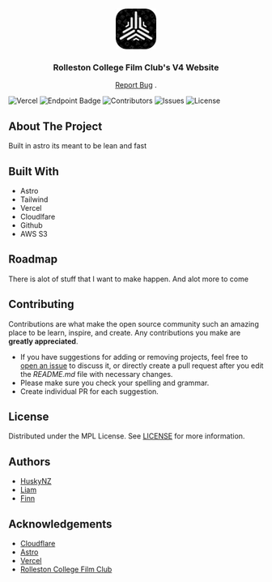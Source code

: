 <br/>
<p align="center">
  <a href="https://github.com/rollestoncollege/Webv4">
    <img src="https://raw.githubusercontent.com/rollestoncollege/logos/main/logos/dark/logo128.png" alt="Logo" width="80" height="80">
  </a>

  <h3 align="center">Rolleston College Film Club's V4 Website</h3>

  <p align="center">
    <a href="https://github.com/rollestoncollege/Webv4/issues">Report Bug</a>
    .
  </p>
</p>

![Vercel](https://therealsujitk-vercel-badge.vercel.app/?app=rolleston-college-film-club-website) ![Endpoint Badge](https://img.shields.io/endpoint?url=https%3A%2F%2Fcloudflare-pages-badges.hunz.workers.dev%2F%3FprojectName%3Dwebv4) ![Contributors](https://img.shields.io/github/contributors/rollestoncollege/Webv4?color=dark-green) ![Issues](https://img.shields.io/github/issues/rollestoncollege/Webv4) ![License](https://img.shields.io/github/license/rollestoncollege/Webv4) 

## About The Project

Built in astro its meant to be lean and fast

## Built With

* Astro
* Tailwind
* Vercel
* Cloudlfare
* Github
* AWS S3
## Roadmap

There is alot of stuff that I want to make  happen. And alot more to come

## Contributing

Contributions are what make the open source community such an amazing place to be learn, inspire, and create. Any contributions you make are **greatly appreciated**.
* If you have suggestions for adding or removing projects, feel free to [open an issue](https://github.com/rollestoncollege/Webv4/issues/new) to discuss it, or directly create a pull request after you edit the *README.md* file with necessary changes.
* Please make sure you check your spelling and grammar.
* Create individual PR for each suggestion.
## License

Distributed under the MPL License. See [LICENSE](https://github.com/rollestoncollege/webv4/blob/master/LICENSE) for more information.

## Authors

* [HuskyNZ](https://www.husky.nz)
* [Liam](https://liamsherwin.tech)
* [Finn](https://finn.nz)


## Acknowledgements
* [Cloudflare](https://cloudflare.com)
* [Astro](https://astro.build)
* [Vercel](https://vercel.com)
* [Rolleston College Film  Club](https://filmclub.tech)
